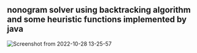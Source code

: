 ## nonogram solver using backtracking algorithm and some heuristic functions implemented by java

![Screenshot from 2022-10-28 13-25-57](https://user-images.githubusercontent.com/58482239/198561303-a3467abc-7a1a-44b5-aa4a-4a71085b12aa.png)
